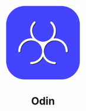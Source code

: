 <div align="center">
<img src="./assets/logo.svg" height="200px" width="200px"/>
<h1>Odin</h1>
</div>